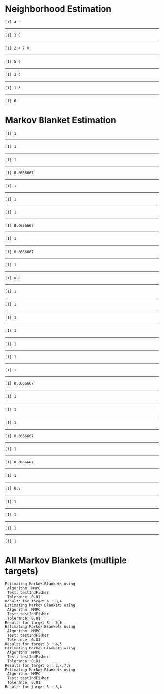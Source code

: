 # Neighborhood Estimation

    [1] 4 5

---

    [1] 3 8

---

    [1] 2 4 7 8

---

    [1] 5 6

---

    [1] 3 6

---

    [1] 1 6

---

    [1] 6

# Markov Blanket Estimation

    [1] 1

---

    [1] 1

---

    [1] 1

---

    [1] 0.6666667

---

    [1] 1

---

    [1] 1

---

    [1] 1

---

    [1] 0.6666667

---

    [1] 1

---

    [1] 0.6666667

---

    [1] 1

---

    [1] 0.8

---

    [1] 1

---

    [1] 1

---

    [1] 1

---

    [1] 1

---

    [1] 1

---

    [1] 1

---

    [1] 1

---

    [1] 0.6666667

---

    [1] 1

---

    [1] 1

---

    [1] 1

---

    [1] 0.6666667

---

    [1] 1

---

    [1] 0.6666667

---

    [1] 1

---

    [1] 0.8

---

    [1] 1

---

    [1] 1

---

    [1] 1

---

    [1] 1

# All Markov Blankets (multiple targets)

    Estimating Markov Blankets using
     Algorithm: MMPC 
     Test: testIndFisher 
     Tolerance: 0.01 
    Results for target 4 : 3,6 
    Estimating Markov Blankets using
     Algorithm: MMPC 
     Test: testIndFisher 
     Tolerance: 0.01 
    Results for target 8 : 5,6 
    Estimating Markov Blankets using
     Algorithm: MMPC 
     Test: testIndFisher 
     Tolerance: 0.01 
    Results for target 3 : 4,5 
    Estimating Markov Blankets using
     Algorithm: MMPC 
     Test: testIndFisher 
     Tolerance: 0.01 
    Results for target 6 : 2,4,7,8 
    Estimating Markov Blankets using
     Algorithm: MMPC 
     Test: testIndFisher 
     Tolerance: 0.01 
    Results for target 5 : 3,8 

